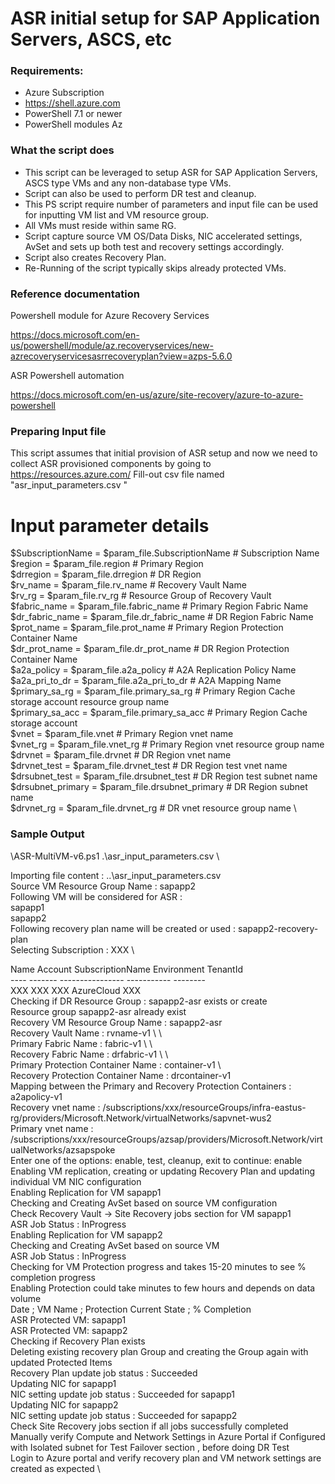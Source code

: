 # ASR initial setup for SAP Application Servers, ASCS, etc

### Requirements:

* Azure Subscription
* https://shell.azure.com
* PowerShell 7.1 or newer
* PowerShell modules Az

### What the script does

* This script can be leveraged to setup ASR for SAP Application Servers, ASCS type VMs and any non-database type VMs.
* Script can also be used to perform DR test and cleanup.
* This PS script require number of parameters and input file can be used for inputting VM list and VM resource group. 
* All VMs must reside within same RG.
* Script capture source VM OS/Data Disks, NIC accelerated settings, AvSet and sets up both test and recovery settings accordingly.
* Script also creates Recovery Plan.
* Re-Running of the script typically skips already protected VMs.


### Reference documentation 

Powershell module for Azure Recovery Services

https://docs.microsoft.com/en-us/powershell/module/az.recoveryservices/new-azrecoveryservicesasrrecoveryplan?view=azps-5.6.0

ASR Powershell automation 

https://docs.microsoft.com/en-us/azure/site-recovery/azure-to-azure-powershell


### Preparing Input file

This script assumes that initial provision of ASR setup and now we need to collect ASR provisioned components by going to https://resources.azure.com/
Fill-out csv file named "asr_input_parameters.csv "

# Input parameter details 
$SubscriptionName = $param_file.SubscriptionName    # Subscription Name \
$region = $param_file.region                        # Primary Region  \
$drregion = $param_file.drregion                    # DR Region \
$rv_name = $param_file.rv_name                      # Recovery Vault Name \
$rv_rg = $param_file.rv_rg                          # Resource Group of Recovery Vault \
$fabric_name = $param_file.fabric_name              # Primary Region Fabric Name \
$dr_fabric_name = $param_file.dr_fabric_name        # DR Region Fabric Name \
$prot_name = $param_file.prot_name                  # Primary Region Protection Container Name \
$dr_prot_name = $param_file.dr_prot_name            # DR Region Protection Container Name \
$a2a_policy = $param_file.a2a_policy                # A2A Replication Policy Name \
$a2a_pri_to_dr = $param_file.a2a_pri_to_dr          # A2A Mapping Name \
$primary_sa_rg = $param_file.primary_sa_rg          # Primary Region Cache storage account resource group name \
$primary_sa_acc = $param_file.primary_sa_acc        # Primary Region Cache storage account \
$vnet = $param_file.vnet                            # Primary Region vnet name \
$vnet_rg = $param_file.vnet_rg                      # Primary Region vnet resource group name \
$drvnet = $param_file.drvnet                        # DR Region vnet name \
$drvnet_test = $param_file.drvnet_test              # DR Region test vnet name \
$drsubnet_test = $param_file.drsubnet_test          # DR Region test subnet name \
$drsubnet_primary = $param_file.drsubnet_primary    # DR Region subnet name \
$drvnet_rg = $param_file.drvnet_rg                  # DR vnet resource group name \


### Sample Output 

\ASR-MultiVM-v6.ps1 .\asr_input_parameters.csv   \

Importing file content : ..\asr_input_parameters.csv   \
Source VM Resource Group Name : sapapp2  \
Following VM will be considered for ASR :  \
sapapp1  \
sapapp2  \
Following recovery plan name will be created or used : sapapp2-recovery-plan  \
Selecting Subscription : XXX  \

Name                                     Account                SubscriptionName      Environment           TenantId  \
----                                     -------                ----------------      -----------           --------  \
XXX                                       XXX                          XXX              AzureCloud            XXX   \
Checking if DR Resource Group : sapapp2-asr exists or create  \
Resource group sapapp2-asr already exist  \
Recovery VM Resource Group Name : sapapp2-asr  \
Recovery Vault Name : rvname-v1  \  \  \
Primary Fabric Name : fabric-v1  \  \  \
Recovery Fabric Name : drfabric-v1  \  \  \
Primary Protection Container Name : container-v1  \  \
Recovery Protection Container Name : drcontainer-v1  \
Mapping between the Primary and Recovery Protection Containers : a2apolicy-v1  \
Recovery vnet name  : /subscriptions/xxx/resourceGroups/infra-eastus-rg/providers/Microsoft.Network/virtualNetworks/sapvnet-wus2  \
Primary vnet name  : /subscriptions/xxx/resourceGroups/azsap/providers/Microsoft.Network/virtualNetworks/azsapspoke  \
Enter one of the options:  enable, test, cleanup, exit to continue: enable  \
Enabling VM replication, creating or updating Recovery Plan and updating individual VM NIC configuration  \
Enabling Replication for VM sapapp1  \
Checking and Creating AvSet based on source VM configuration  \
Check Recovery Vault -> Site Recovery jobs section for VM sapapp1  \
ASR Job Status : InProgress  \
Enabling Replication for VM sapapp2  \
Checking and Creating AvSet based on source VM   \
ASR Job Status : InProgress  \
Checking for VM Protection progress and takes 15-20 minutes to see % completion progress  \
Enabling Protection could take minutes to few hours and depends on data volume  \
Date                ; VM Name        ;  Protection Current State  ;   % Completion  \
ASR Protected VM:  sapapp1  \
ASR Protected VM:  sapapp2  \
Checking if Recovery Plan exists  \
Deleting existing recovery plan Group and creating the Group again with updated Protected Items  \
Recovery Plan update job status : Succeeded  \
Updating NIC for sapapp1  \
NIC setting update job status : Succeeded for sapapp1  \
Updating NIC for sapapp2  \
NIC setting update job status : Succeeded for sapapp2  \
Check Site Recovery jobs section if all jobs successfully completed  \
Manually verify Compute and Network Settings in Azure Portal if Configured with Isolated subnet for Test Failover section , before doing DR Test  \
Login to Azure portal and verify recovery plan and VM network settings are created as expected  \

```
